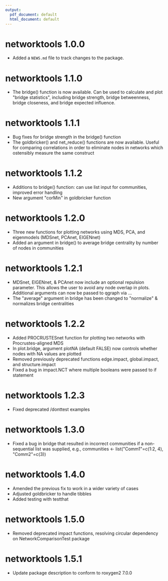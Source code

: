 ```yaml
---
output:
  pdf_document: default
  html_document: default
---
```

# networktools 1.0.0

* Added a `NEWS.md` file to track changes to the package.

# networktools 1.1.0

* The bridge() function is now available. Can be used to calculate and plot "bridge statistics", 
  including bridge strength, bridge betweenness, bridge closeness, and bridge expected influence.
  
# networktools 1.1.1

* Bug fixes for bridge strength in the bridge() function
* The goldbricker() and net_reduce() functions are now available. Useful for comparing correlations 
  in order to eliminate nodes in networks which ostensibly measure the same construct

# networktools 1.1.2

* Additions to bridge() function: can use list input for communities, improved error handling
* New argument "corMin" in goldbricker function

# networktools 1.2.0

* Three new functions for plotting networks using MDS, PCA, and eigenmodels (MDSnet, PCAnet, EIGENnet)
* Added an argument in bridge() to average bridge centrality by number of nodes in communities

# networktools 1.2.1

* MDSnet, EIGENnet, & PCAnet now include an optional repulsion parameter. This allows the user to avoid any node overlap in plots. Additional arguments can now be passed to qgraph via ...
* The "average" argument in bridge has been changed to "normalize" & normalizes bridge centralities

# networktools 1.2.2

* Added PROCRUSTESnet function for plotting two networks with Procrustes-aligned MDS
* In plot.bridge, argument plotNA (default FALSE) now controls whether nodes with NA values are plotted
* Removed previously deprecated functions edge.impact, global.impact, and structure.impact
* Fixed a bug in impact.NCT where multiple booleans were passed to if statement

# networktools 1.2.3

* Fixed deprecated /donttest examples

# networktools 1.3.0

* Fixed a bug in bridge that resulted in incorrect communities if a non-sequential list was supplied, e.g., communities <- list("Comm1"=c(1:2, 4), "Comm2"=c(3))

# networktools 1.4.0

* Amended the previous fix to work in a wider variety of cases
* Adjusted goldbricker to handle tibbles
* Added testing with testthat

# networktools 1.5.0

* Removed deprecated impact functions, resolving circular dependency on NetworkComparisonTest package

# networktools 1.5.1

* Update package description to conform to roxygen2 7.0.0
